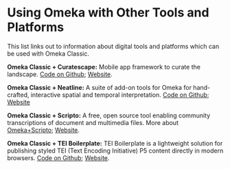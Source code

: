 # Using Omeka with Other Tools and Platforms

This list links out to information about digital tools and platforms which can be used with Omeka Classic.

**Omeka Classic + Curatescape:** Mobile app framework to curate the landscape. [Code on Github](https://github.com/CPHDH/Curatescape); [Website](http://curatescape.org/).

**Omeka Classic + Neatline:** A suite of add-on tools for Omeka for hand-crafted, interactive spatial and temporal interpretation. [Code on Github](https://github.com/scholarslab/Neatline); [Website](http://neatline.org/)

**Omeka Classic + Scripto:** A free, open source tool enabling community transcriptions of document and multimedia files. More about [Omeka+Scripto](http://scripto.org/documentation/omeka-scripto/); [Website](http://scripto.org/).

**Omeka Classic + TEI Boilerplate:** TEI Boilerplate is a lightweight solution for publishing styled TEI (Text Encoding Initiative) P5 content directly in modern browsers. [Code on Github](https://github.com/GrantLS/TEI-Boilerplate); [Website](http://dcl.slis.indiana.edu/teibp/).
